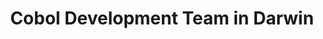 ---
title: Cobol Development Team in Darwin
permalink: /landings/locations/darwin/developer/cobol
technology: Cobol
location: Darwin
---